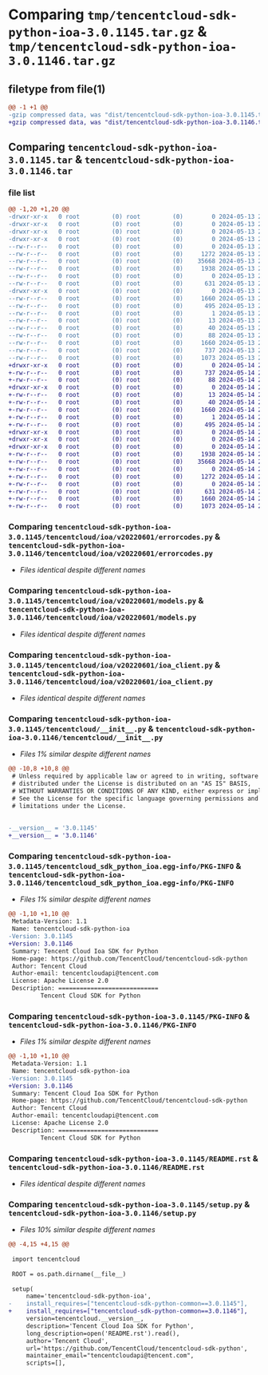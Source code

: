 # Comparing `tmp/tencentcloud-sdk-python-ioa-3.0.1145.tar.gz` & `tmp/tencentcloud-sdk-python-ioa-3.0.1146.tar.gz`

## filetype from file(1)

```diff
@@ -1 +1 @@
-gzip compressed data, was "dist/tencentcloud-sdk-python-ioa-3.0.1145.tar", last modified: Mon May 13 21:04:45 2024, max compression
+gzip compressed data, was "dist/tencentcloud-sdk-python-ioa-3.0.1146.tar", last modified: Tue May 14 21:44:39 2024, max compression
```

## Comparing `tencentcloud-sdk-python-ioa-3.0.1145.tar` & `tencentcloud-sdk-python-ioa-3.0.1146.tar`

### file list

```diff
@@ -1,20 +1,20 @@
-drwxr-xr-x   0 root         (0) root         (0)        0 2024-05-13 21:04:45.000000 tencentcloud-sdk-python-ioa-3.0.1145/
-drwxr-xr-x   0 root         (0) root         (0)        0 2024-05-13 21:04:45.000000 tencentcloud-sdk-python-ioa-3.0.1145/tencentcloud/
-drwxr-xr-x   0 root         (0) root         (0)        0 2024-05-13 21:04:45.000000 tencentcloud-sdk-python-ioa-3.0.1145/tencentcloud/ioa/
-drwxr-xr-x   0 root         (0) root         (0)        0 2024-05-13 21:04:45.000000 tencentcloud-sdk-python-ioa-3.0.1145/tencentcloud/ioa/v20220601/
--rw-r--r--   0 root         (0) root         (0)        0 2024-05-13 21:04:45.000000 tencentcloud-sdk-python-ioa-3.0.1145/tencentcloud/ioa/v20220601/__init__.py
--rw-r--r--   0 root         (0) root         (0)     1272 2024-05-13 21:04:45.000000 tencentcloud-sdk-python-ioa-3.0.1145/tencentcloud/ioa/v20220601/errorcodes.py
--rw-r--r--   0 root         (0) root         (0)    35668 2024-05-13 21:04:45.000000 tencentcloud-sdk-python-ioa-3.0.1145/tencentcloud/ioa/v20220601/models.py
--rw-r--r--   0 root         (0) root         (0)     1938 2024-05-13 21:04:45.000000 tencentcloud-sdk-python-ioa-3.0.1145/tencentcloud/ioa/v20220601/ioa_client.py
--rw-r--r--   0 root         (0) root         (0)        0 2024-05-13 21:04:45.000000 tencentcloud-sdk-python-ioa-3.0.1145/tencentcloud/ioa/__init__.py
--rw-r--r--   0 root         (0) root         (0)      631 2024-05-13 21:04:45.000000 tencentcloud-sdk-python-ioa-3.0.1145/tencentcloud/__init__.py
-drwxr-xr-x   0 root         (0) root         (0)        0 2024-05-13 21:04:45.000000 tencentcloud-sdk-python-ioa-3.0.1145/tencentcloud_sdk_python_ioa.egg-info/
--rw-r--r--   0 root         (0) root         (0)     1660 2024-05-13 21:04:45.000000 tencentcloud-sdk-python-ioa-3.0.1145/tencentcloud_sdk_python_ioa.egg-info/PKG-INFO
--rw-r--r--   0 root         (0) root         (0)      495 2024-05-13 21:04:45.000000 tencentcloud-sdk-python-ioa-3.0.1145/tencentcloud_sdk_python_ioa.egg-info/SOURCES.txt
--rw-r--r--   0 root         (0) root         (0)        1 2024-05-13 21:04:45.000000 tencentcloud-sdk-python-ioa-3.0.1145/tencentcloud_sdk_python_ioa.egg-info/dependency_links.txt
--rw-r--r--   0 root         (0) root         (0)       13 2024-05-13 21:04:45.000000 tencentcloud-sdk-python-ioa-3.0.1145/tencentcloud_sdk_python_ioa.egg-info/top_level.txt
--rw-r--r--   0 root         (0) root         (0)       40 2024-05-13 21:04:45.000000 tencentcloud-sdk-python-ioa-3.0.1145/tencentcloud_sdk_python_ioa.egg-info/requires.txt
--rw-r--r--   0 root         (0) root         (0)       88 2024-05-13 21:04:45.000000 tencentcloud-sdk-python-ioa-3.0.1145/setup.cfg
--rw-r--r--   0 root         (0) root         (0)     1660 2024-05-13 21:04:45.000000 tencentcloud-sdk-python-ioa-3.0.1145/PKG-INFO
--rw-r--r--   0 root         (0) root         (0)      737 2024-05-13 21:04:45.000000 tencentcloud-sdk-python-ioa-3.0.1145/README.rst
--rw-r--r--   0 root         (0) root         (0)     1073 2024-05-13 21:04:45.000000 tencentcloud-sdk-python-ioa-3.0.1145/setup.py
+drwxr-xr-x   0 root         (0) root         (0)        0 2024-05-14 21:44:39.000000 tencentcloud-sdk-python-ioa-3.0.1146/
+-rw-r--r--   0 root         (0) root         (0)      737 2024-05-14 21:44:39.000000 tencentcloud-sdk-python-ioa-3.0.1146/README.rst
+-rw-r--r--   0 root         (0) root         (0)       88 2024-05-14 21:44:39.000000 tencentcloud-sdk-python-ioa-3.0.1146/setup.cfg
+drwxr-xr-x   0 root         (0) root         (0)        0 2024-05-14 21:44:39.000000 tencentcloud-sdk-python-ioa-3.0.1146/tencentcloud_sdk_python_ioa.egg-info/
+-rw-r--r--   0 root         (0) root         (0)       13 2024-05-14 21:44:39.000000 tencentcloud-sdk-python-ioa-3.0.1146/tencentcloud_sdk_python_ioa.egg-info/top_level.txt
+-rw-r--r--   0 root         (0) root         (0)       40 2024-05-14 21:44:39.000000 tencentcloud-sdk-python-ioa-3.0.1146/tencentcloud_sdk_python_ioa.egg-info/requires.txt
+-rw-r--r--   0 root         (0) root         (0)     1660 2024-05-14 21:44:39.000000 tencentcloud-sdk-python-ioa-3.0.1146/tencentcloud_sdk_python_ioa.egg-info/PKG-INFO
+-rw-r--r--   0 root         (0) root         (0)        1 2024-05-14 21:44:39.000000 tencentcloud-sdk-python-ioa-3.0.1146/tencentcloud_sdk_python_ioa.egg-info/dependency_links.txt
+-rw-r--r--   0 root         (0) root         (0)      495 2024-05-14 21:44:39.000000 tencentcloud-sdk-python-ioa-3.0.1146/tencentcloud_sdk_python_ioa.egg-info/SOURCES.txt
+drwxr-xr-x   0 root         (0) root         (0)        0 2024-05-14 21:44:39.000000 tencentcloud-sdk-python-ioa-3.0.1146/tencentcloud/
+drwxr-xr-x   0 root         (0) root         (0)        0 2024-05-14 21:44:39.000000 tencentcloud-sdk-python-ioa-3.0.1146/tencentcloud/ioa/
+drwxr-xr-x   0 root         (0) root         (0)        0 2024-05-14 21:44:39.000000 tencentcloud-sdk-python-ioa-3.0.1146/tencentcloud/ioa/v20220601/
+-rw-r--r--   0 root         (0) root         (0)     1938 2024-05-14 21:44:39.000000 tencentcloud-sdk-python-ioa-3.0.1146/tencentcloud/ioa/v20220601/ioa_client.py
+-rw-r--r--   0 root         (0) root         (0)    35668 2024-05-14 21:44:39.000000 tencentcloud-sdk-python-ioa-3.0.1146/tencentcloud/ioa/v20220601/models.py
+-rw-r--r--   0 root         (0) root         (0)        0 2024-05-14 21:44:39.000000 tencentcloud-sdk-python-ioa-3.0.1146/tencentcloud/ioa/v20220601/__init__.py
+-rw-r--r--   0 root         (0) root         (0)     1272 2024-05-14 21:44:39.000000 tencentcloud-sdk-python-ioa-3.0.1146/tencentcloud/ioa/v20220601/errorcodes.py
+-rw-r--r--   0 root         (0) root         (0)        0 2024-05-14 21:44:39.000000 tencentcloud-sdk-python-ioa-3.0.1146/tencentcloud/ioa/__init__.py
+-rw-r--r--   0 root         (0) root         (0)      631 2024-05-14 21:44:39.000000 tencentcloud-sdk-python-ioa-3.0.1146/tencentcloud/__init__.py
+-rw-r--r--   0 root         (0) root         (0)     1660 2024-05-14 21:44:39.000000 tencentcloud-sdk-python-ioa-3.0.1146/PKG-INFO
+-rw-r--r--   0 root         (0) root         (0)     1073 2024-05-14 21:44:39.000000 tencentcloud-sdk-python-ioa-3.0.1146/setup.py
```

### Comparing `tencentcloud-sdk-python-ioa-3.0.1145/tencentcloud/ioa/v20220601/errorcodes.py` & `tencentcloud-sdk-python-ioa-3.0.1146/tencentcloud/ioa/v20220601/errorcodes.py`

 * *Files identical despite different names*

### Comparing `tencentcloud-sdk-python-ioa-3.0.1145/tencentcloud/ioa/v20220601/models.py` & `tencentcloud-sdk-python-ioa-3.0.1146/tencentcloud/ioa/v20220601/models.py`

 * *Files identical despite different names*

### Comparing `tencentcloud-sdk-python-ioa-3.0.1145/tencentcloud/ioa/v20220601/ioa_client.py` & `tencentcloud-sdk-python-ioa-3.0.1146/tencentcloud/ioa/v20220601/ioa_client.py`

 * *Files identical despite different names*

### Comparing `tencentcloud-sdk-python-ioa-3.0.1145/tencentcloud/__init__.py` & `tencentcloud-sdk-python-ioa-3.0.1146/tencentcloud/__init__.py`

 * *Files 1% similar despite different names*

```diff
@@ -10,8 +10,8 @@
 # Unless required by applicable law or agreed to in writing, software
 # distributed under the License is distributed on an "AS IS" BASIS,
 # WITHOUT WARRANTIES OR CONDITIONS OF ANY KIND, either express or implied.
 # See the License for the specific language governing permissions and
 # limitations under the License.
 
 
-__version__ = '3.0.1145'
+__version__ = '3.0.1146'
```

### Comparing `tencentcloud-sdk-python-ioa-3.0.1145/tencentcloud_sdk_python_ioa.egg-info/PKG-INFO` & `tencentcloud-sdk-python-ioa-3.0.1146/tencentcloud_sdk_python_ioa.egg-info/PKG-INFO`

 * *Files 1% similar despite different names*

```diff
@@ -1,10 +1,10 @@
 Metadata-Version: 1.1
 Name: tencentcloud-sdk-python-ioa
-Version: 3.0.1145
+Version: 3.0.1146
 Summary: Tencent Cloud Ioa SDK for Python
 Home-page: https://github.com/TencentCloud/tencentcloud-sdk-python
 Author: Tencent Cloud
 Author-email: tencentcloudapi@tencent.com
 License: Apache License 2.0
 Description: ============================
         Tencent Cloud SDK for Python
```

### Comparing `tencentcloud-sdk-python-ioa-3.0.1145/PKG-INFO` & `tencentcloud-sdk-python-ioa-3.0.1146/PKG-INFO`

 * *Files 1% similar despite different names*

```diff
@@ -1,10 +1,10 @@
 Metadata-Version: 1.1
 Name: tencentcloud-sdk-python-ioa
-Version: 3.0.1145
+Version: 3.0.1146
 Summary: Tencent Cloud Ioa SDK for Python
 Home-page: https://github.com/TencentCloud/tencentcloud-sdk-python
 Author: Tencent Cloud
 Author-email: tencentcloudapi@tencent.com
 License: Apache License 2.0
 Description: ============================
         Tencent Cloud SDK for Python
```

### Comparing `tencentcloud-sdk-python-ioa-3.0.1145/README.rst` & `tencentcloud-sdk-python-ioa-3.0.1146/README.rst`

 * *Files identical despite different names*

### Comparing `tencentcloud-sdk-python-ioa-3.0.1145/setup.py` & `tencentcloud-sdk-python-ioa-3.0.1146/setup.py`

 * *Files 10% similar despite different names*

```diff
@@ -4,15 +4,15 @@
 
 import tencentcloud
 
 ROOT = os.path.dirname(__file__)
 
 setup(
     name='tencentcloud-sdk-python-ioa',
-    install_requires=["tencentcloud-sdk-python-common==3.0.1145"],
+    install_requires=["tencentcloud-sdk-python-common==3.0.1146"],
     version=tencentcloud.__version__,
     description='Tencent Cloud Ioa SDK for Python',
     long_description=open('README.rst').read(),
     author='Tencent Cloud',
     url='https://github.com/TencentCloud/tencentcloud-sdk-python',
     maintainer_email="tencentcloudapi@tencent.com",
     scripts=[],
```


